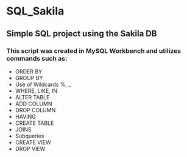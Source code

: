 # SQL_Sakila
## Simple SQL project using the Sakila DB
### This script was created in MySQL Workbench and utilizes commands such as:
* ORDER BY
* GROUP BY
* Use of Wildcards %, _
* WHERE, LIKE, IN
* ALTER TABLE
* ADD COLUMN
* DROP COLUMN
* HAVING
* CREATE TABLE
* JOINS
* Subqueries
* CREATE VIEW
* DROP VIEW

